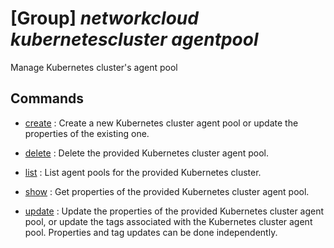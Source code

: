 # [Group] _networkcloud kubernetescluster agentpool_

Manage Kubernetes cluster's agent pool

## Commands

- [create](/Commands/networkcloud/kubernetescluster/agentpool/_create.md)
: Create a new Kubernetes cluster agent pool or update the properties of the existing one.

- [delete](/Commands/networkcloud/kubernetescluster/agentpool/_delete.md)
: Delete the provided Kubernetes cluster agent pool.

- [list](/Commands/networkcloud/kubernetescluster/agentpool/_list.md)
: List agent pools for the provided Kubernetes cluster.

- [show](/Commands/networkcloud/kubernetescluster/agentpool/_show.md)
: Get properties of the provided Kubernetes cluster agent pool.

- [update](/Commands/networkcloud/kubernetescluster/agentpool/_update.md)
: Update the properties of the provided Kubernetes cluster agent pool, or update the tags associated with the Kubernetes cluster agent pool. Properties and tag updates can be done independently.
